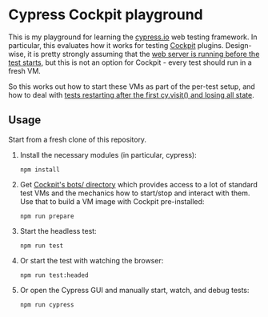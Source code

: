 Cypress Cockpit playground
==========================

This is my playground for learning the [cypress.io](https://www.cypress.io/)
web testing framework. In particular, this evaluates how it works for testing
[Cockpit](https://cockpit-project.org/) plugins. Design-wise, it is pretty
strongly assuming that the [web server is running before the test
starts](https://docs.cypress.io/guides/references/best-practices.html#Web-Servers),
but this is not an option for Cockpit - every test should run in a fresh VM.

So this works out how to start these VMs as part of the per-test setup, and how
to deal with [tests restarting after the first cy.visit() and losing all
state](https://github.com/cypress-io/cypress/issues/2636).

Usage
-----

Start from a fresh clone of this repository.

1. Install the necessary modules (in particular, cypress):

       npm install

2. Get [Cockpit's bots/ directory](https://github.com/cockpit-project/cockpit/tree/master/bots/)
   which provides access to a lot of standard test VMs and the mechanics how to
   start/stop and interact with them. Use that to build a VM image with Cockpit
   pre-installed:

       npm run prepare

3. Start the headless test:

       npm run test

4. Or start the test with watching the browser:

       npm run test:headed

5. Or open the Cypress GUI and manually start, watch, and debug tests:

       npm run cypress

